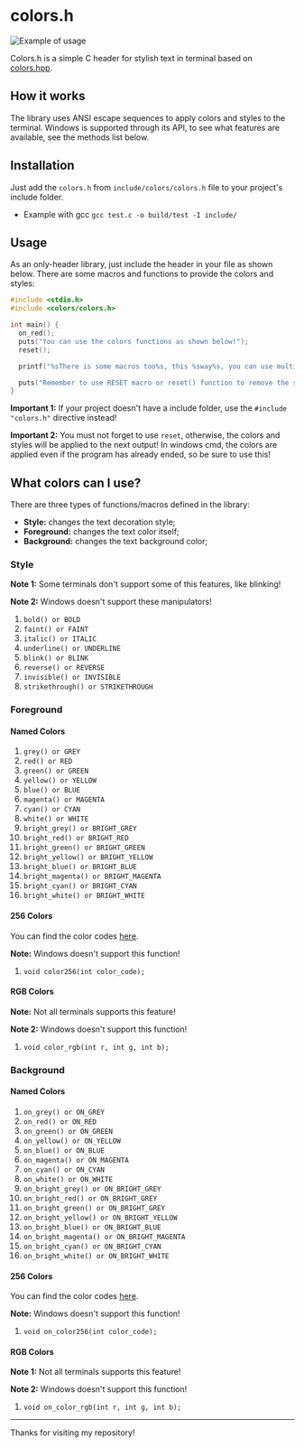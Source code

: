 
#  colors.h

![Example of usage](https://imgur.com/jIs5Vyf.png)


Colors.h is a simple C header for stylish text in terminal based on [colors.hpp](https://github.com/hugorplobo/colors.hpp).

## How it works

The library uses ANSI escape sequences to apply colors and styles to the terminal. Windows is supported through its API, to see what features are available, see the methods list below.

## Installation

Just add the `colors.h` from `include/colors/colors.h` file to your project's include folder.

- Example with gcc
`gcc test.c -o build/test -I include/`

## Usage

As an only-header library, just include the header in your file as shown below. There are some macros and functions to provide the colors and styles:

```c
#include <stdio.h>
#include <colors/colors.h>

int main() {
  on_red();
  puts("You can use the colors functions as shown below!");
  reset();

  printf("%sThere is some macros too%s, this %sway%s, you can use multiple styles in one string", ON_RED, RESET, BOLD, RESET);

  puts("Remember to use RESET macro or reset() function to remove the styles!");
}
```
**Important 1:** If your project doesn't have a include folder, use the `#include "colors.h"` directive instead!

**Important 2:** You must not forget to use `reset`, otherwise, the colors and styles will be applied to the next output! In windows cmd, the colors are applied even if the program has already ended, so be sure to use this!

## What colors can I use?

There are three types of functions/macros defined in the library:

- **Style:** changes the text decoration style;
- **Foreground:** changes the text color itself;
- **Background:** changes the text background color;

### Style
**Note 1:** Some terminals don't support some of this features, like blinking!

**Note 2:** Windows doesn't support these manipulators!
1. `bold() or BOLD`
2. `faint() or FAINT`
3. `italic() or ITALIC`
4. `underline() or UNDERLINE`
5. `blink() or BLINK`
6. `reverse() or REVERSE`
7. `invisible() or INVISIBLE`
8. `strikethrough() or STRIKETHROUGH`

### Foreground

#### Named Colors
1. `grey() or GREY`
2. `red() or RED`
3. `green() or GREEN`
4. `yellow() or YELLOW`
5. `blue() or BLUE`
6. `magenta() or MAGENTA`
7. `cyan() or CYAN`
8. `white() or WHITE`
9. `bright_grey() or BRIGHT_GREY`
10. `bright_red() or BRIGHT_RED`
11. `bright_green() or BRIGHT_GREEN`
12. `bright_yellow() or BRIGHT_YELLOW`
13. `bright_blue() or BRIGHT_BLUE`
14. `bright_magenta() or BRIGHT_MAGENTA`
15. `bright_cyan() or BRIGHT_CYAN`
16. `bright_white() or BRIGHT_WHITE`

#### 256 Colors
You can find the color codes [here](https://gist.github.com/fnky/458719343aabd01cfb17a3a4f7296797#256-colors).

**Note:** Windows doesn't support this function!
1. `void color256(int color_code);` 

#### RGB Colors
**Note:** Not all terminals supports this feature!

**Note 2:** Windows doesn't support this function!
1. `void color_rgb(int r, int g, int b);`

### Background

#### Named Colors
1. `on_grey() or ON_GREY`
2. `on_red() or ON_RED`
3. `on_green() or ON_GREEN`
4. `on_yellow() or ON_YELLOW`
5. `on_blue() or ON_BLUE`
6. `on_magenta() or ON_MAGENTA`
7. `on_cyan() or ON_CYAN`
8. `on_white() or ON_WHITE`
9. `on_bright_grey() or ON_BRIGHT_GREY`
10. `on_bright_red() or ON_BRIGHT_GREY`
11. `on_bright_green() or ON_BRIGHT_GREY`
12. `on_bright_yellow() or ON_BRIGHT_YELLOW`
13. `on_bright_blue() or ON_BRIGHT_BLUE`
14. `on_bright_magenta() or ON_BRIGHT_MAGENTA`
15. `on_bright_cyan() or ON_BRIGHT_CYAN`
16. `on_bright_white() or ON_BRIGHT_WHITE`

#### 256 Colors
You can find the color codes [here](https://gist.github.com/fnky/458719343aabd01cfb17a3a4f7296797#256-colors).

**Note:** Windows doesn't support this function!
1. `void on_color256(int color_code);` 

#### RGB Colors
**Note 1:** Not all terminals supports this feature!

**Note 2:** Windows doesn't support this function!
1. `void on_color_rgb(int r, int g, int b);`

-----

Thanks for visiting my repository!
